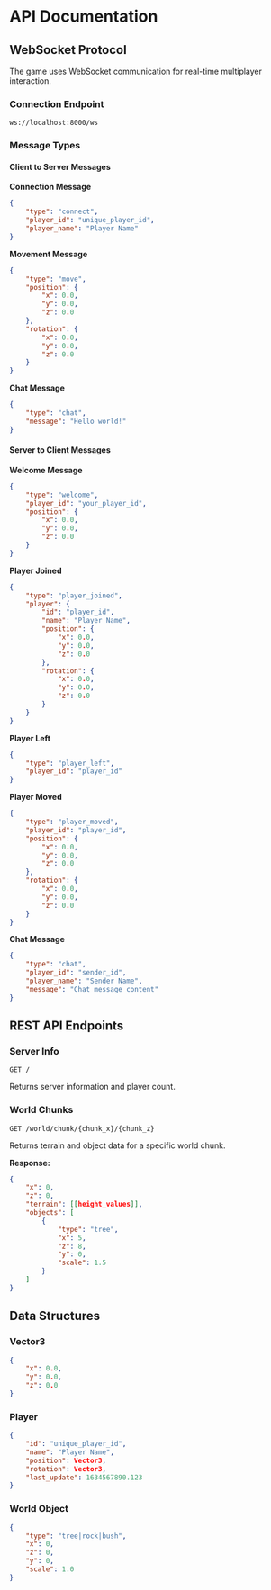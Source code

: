 # API Documentation

## WebSocket Protocol

The game uses WebSocket communication for real-time multiplayer interaction.

### Connection Endpoint
```
ws://localhost:8000/ws
```

### Message Types

#### Client to Server Messages

**Connection Message**
```json
{
    "type": "connect",
    "player_id": "unique_player_id",
    "player_name": "Player Name"
}
```

**Movement Message**
```json
{
    "type": "move",
    "position": {
        "x": 0.0,
        "y": 0.0,
        "z": 0.0
    },
    "rotation": {
        "x": 0.0,
        "y": 0.0,
        "z": 0.0
    }
}
```

**Chat Message**
```json
{
    "type": "chat",
    "message": "Hello world!"
}
```

#### Server to Client Messages

**Welcome Message**
```json
{
    "type": "welcome",
    "player_id": "your_player_id",
    "position": {
        "x": 0.0,
        "y": 0.0,
        "z": 0.0
    }
}
```

**Player Joined**
```json
{
    "type": "player_joined",
    "player": {
        "id": "player_id",
        "name": "Player Name",
        "position": {
            "x": 0.0,
            "y": 0.0,
            "z": 0.0
        },
        "rotation": {
            "x": 0.0,
            "y": 0.0,
            "z": 0.0
        }
    }
}
```

**Player Left**
```json
{
    "type": "player_left",
    "player_id": "player_id"
}
```

**Player Moved**
```json
{
    "type": "player_moved",
    "player_id": "player_id",
    "position": {
        "x": 0.0,
        "y": 0.0,
        "z": 0.0
    },
    "rotation": {
        "x": 0.0,
        "y": 0.0,
        "z": 0.0
    }
}
```

**Chat Message**
```json
{
    "type": "chat",
    "player_id": "sender_id",
    "player_name": "Sender Name",
    "message": "Chat message content"
}
```

## REST API Endpoints

### Server Info
```
GET /
```
Returns server information and player count.

### World Chunks
```
GET /world/chunk/{chunk_x}/{chunk_z}
```
Returns terrain and object data for a specific world chunk.

**Response:**
```json
{
    "x": 0,
    "z": 0,
    "terrain": [[height_values]],
    "objects": [
        {
            "type": "tree",
            "x": 5,
            "z": 8,
            "y": 0,
            "scale": 1.5
        }
    ]
}
```

## Data Structures

### Vector3
```json
{
    "x": 0.0,
    "y": 0.0,
    "z": 0.0
}
```

### Player
```json
{
    "id": "unique_player_id",
    "name": "Player Name",
    "position": Vector3,
    "rotation": Vector3,
    "last_update": 1634567890.123
}
```

### World Object
```json
{
    "type": "tree|rock|bush",
    "x": 0,
    "z": 0,
    "y": 0,
    "scale": 1.0
}
```